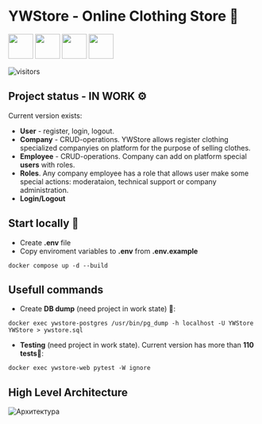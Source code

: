 # YWStore - Online Clothing Store 👕

<img src="https://github.com/youngwishes/fastapi-kafka/assets/92817776/19c422d7-806d-4fe4-9773-bd789c2f4e78" width="50" height="50"/>
<img src="https://github.com/youngwishes/fastapi-kafka/assets/92817776/e27bcc09-b947-4b27-88b4-94c6922eecfb" width="50" height="50"/>
<img src="https://github.com/youngwishes/fastapi-kafka/assets/92817776/a9d9c54f-124d-425e-8691-ef11bf131d46" width="50" height="50"/>
<img src="https://github.com/youngwishes/fastapi-kafka/assets/92817776/a824c8aa-89cb-4d22-9706-c2a5affb98a0" width="50" height="50"/>

![visitors](https://visitor-badge.laobi.icu/badge?page_id=madushadhanushka.madushadhanushka)

## Project status - IN WORK ⚙️
Current version exists:

- **User** - register, login, logout.
- **Company** - CRUD-operations. YWStore allows register clothing specialized companyies on platform for the purpose of selling clothes.
- **Employee** - CRUD-operations. Company can add on platform special **users** with roles.
- **Roles**. Any company employee has a role that allows user make some special actions: moderataion, technical support or company administration.  
- **Login/Logout**

## Start locally 🚀

- Create **.env** file
- Copy enviroment variables to **.env** from **.env.example**

```
docker compose up -d --build
```

## Usefull commands
- Create **DB dump** (need project in work state) 💾:
```
docker exec ywstore-postgres /usr/bin/pg_dump -h localhost -U YWStore YWStore > ywstore.sql
```

- **Testing** (need project in work state). Current version has more than **110 tests**🌱:
```
docker exec ywstore-web pytest -W ignore
```
## High Level Architecture 
![Архитектура](https://i.ibb.co/QN355zP/Screenshot-from-2024-01-01-23-16-54.png)
